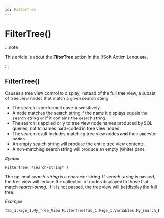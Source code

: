 ```yaml
---
id: FilterTree
---
```


# FilterTree()

:::note

This article is about the **FilterTree** action in the [USoft Action Language](/Task_flow/Action_Language_reference/USoft_Action_Language.md).

:::

## **FilterTree()**

Causes a tree view control to display, instead of the full tree view, a subset of tree view nodes that match a given search string.

- The search is performed case-insensitively.
- A node matches the search string if the name it displays equals the search string or if it contains the search string.
- The search is applied only to tree view node names produced by SQL queries, not to names hard-coded in tree view nodes.
- The search result includes matching tree view nodes **and** their ancestor nodes.
- An empty search string will produce the entire tree view contents.
- A non-matching search string will produce an empty (white) pane.

*Syntax*

```
FilterTree( *search-string* )
```

The optional *search-string* is a character string. If *search-string* is passed, the tree view will reduce the collection of nodes displayed to those that match *search-string.* If it is not passed, the tree view will (re)display the full tree.

*Example*

```
Tab_1.Page_1.My_Tree_View.FilterTree(Tab_1.Page_1.Variables.My_Search_Box())
```

<!-- TO DO: where is this?

 :::note

A step-by-step instruction of how to create a seach facility for a tree view is [here]().

:::

*Exposed by*

- Tree Views -->